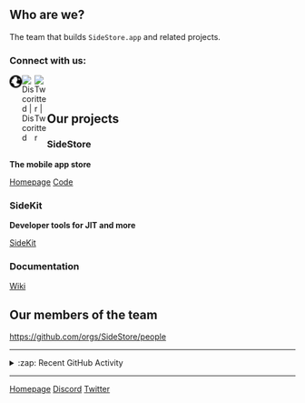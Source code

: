 <!-- 
Docs: How to use GitHub README and actions to auto-generate embedded content.
https://github.com/anuraghazra/github-readme-stats
https://www.youtube.com/watch?v=n6d4KHSKqGk
https://github.com/rahuldkjain/github-profile-readme-generator
 -->

## Who are we?

The team that builds `SideStore.app` and related projects.

### Connect with us:

<!--
[![Website](https://img.shields.io/website?label=sidestore.io&style=for-the-badge&url=https://sidestore.io)](https://sidestore.io)
[![Twitter Follow](https://img.shields.io/twitter/follow/sidestore_io?color=1DA1F2&logo=twitter&style=for-the-badge)](https://twitter.com/intent/follow?original_referer=https%3A%2F%2Fgithub.com%2Fsidestore&screen_name=sidestore)
[![GitHub Followers](https://img.shields.io/github/followers/sidestore?style=for-the-badge)]()
[![GitHub Sponsors](https://img.shields.io/github/sponsors/sidestore?style=for-the-badge
)]() 
-->

[<img align="left" alt="sidestore.io" width="22px" src="https://raw.githubusercontent.com/iconic/open-iconic/master/svg/globe.svg" />][website]
[<img align="left" alt="Discord | Discord" width="22px" src="https://cdn.jsdelivr.net/npm/simple-icons@v3/icons/discord.svg" />][discord]
[<img align="left" alt="Twitter | Twitter" width="22px" src="https://cdn.jsdelivr.net/npm/simple-icons@v3/icons/twitter.svg" />][twitter]

<br />
<br />

## Our projects

### SideStore

__The mobile app store__

[Homepage][website]
[Code][git.sidestore]

### SideKit

__Developer tools for JIT and more__

[SideKit][git.sidekit]

### Documentation

[Wiki][wiki]

## Our members of the team

https://github.com/orgs/SideStore/people

---

<details>
  <summary>:zap: Recent GitHub Activity</summary>

<!--START_SECTION:activity-->
1. 🗣 Commented on [#1043](https://github.com/SideStore/SideStore/issues/1043) in [SideStore/SideStore](https://github.com/SideStore/SideStore)
2. 🗣 Commented on [#1044](https://github.com/SideStore/SideStore/issues/1044) in [SideStore/SideStore](https://github.com/SideStore/SideStore)
3. ❗️ Opened issue [#1044](https://github.com/SideStore/SideStore/issues/1044) in [SideStore/SideStore](https://github.com/SideStore/SideStore)
4. 🗣 Commented on [#1043](https://github.com/SideStore/SideStore/issues/1043) in [SideStore/SideStore](https://github.com/SideStore/SideStore)
5. 🗣 Commented on [#1043](https://github.com/SideStore/SideStore/issues/1043) in [SideStore/SideStore](https://github.com/SideStore/SideStore)
6. ❗️ Opened issue [#1043](https://github.com/SideStore/SideStore/issues/1043) in [SideStore/SideStore](https://github.com/SideStore/SideStore)
7. 🗣 Commented on [#1008](https://github.com/SideStore/SideStore/issues/1008) in [SideStore/SideStore](https://github.com/SideStore/SideStore)
8. 🗣 Commented on [#1008](https://github.com/SideStore/SideStore/issues/1008) in [SideStore/SideStore](https://github.com/SideStore/SideStore)
9. 🗣 Commented on [#1008](https://github.com/SideStore/SideStore/issues/1008) in [SideStore/SideStore](https://github.com/SideStore/SideStore)
10. 🗣 Commented on [#1042](https://github.com/SideStore/SideStore/issues/1042) in [SideStore/SideStore](https://github.com/SideStore/SideStore)
11. ❗️ Opened issue [#1042](https://github.com/SideStore/SideStore/issues/1042) in [SideStore/SideStore](https://github.com/SideStore/SideStore)
12. 🗣 Commented on [#25](https://github.com/SideStore/StosVPN/issues/25) in [SideStore/StosVPN](https://github.com/SideStore/StosVPN)
13. 🗣 Commented on [#25](https://github.com/SideStore/StosVPN/issues/25) in [SideStore/StosVPN](https://github.com/SideStore/StosVPN)
14. ❗️ Closed issue [#27](https://github.com/SideStore/StosVPN/issues/27) in [SideStore/StosVPN](https://github.com/SideStore/StosVPN)
15. ❗️ Opened issue [#27](https://github.com/SideStore/StosVPN/issues/27) in [SideStore/StosVPN](https://github.com/SideStore/StosVPN)
16. 🗣 Commented on [#1041](https://github.com/SideStore/SideStore/issues/1041) in [SideStore/SideStore](https://github.com/SideStore/SideStore)
17. ❗️ Opened issue [#1041](https://github.com/SideStore/SideStore/issues/1041) in [SideStore/SideStore](https://github.com/SideStore/SideStore)
18. 🗣 Commented on [#25](https://github.com/SideStore/apple-private-apis/issues/25) in [SideStore/apple-private-apis](https://github.com/SideStore/apple-private-apis)
19. 🗣 Commented on [#25](https://github.com/SideStore/apple-private-apis/issues/25) in [SideStore/apple-private-apis](https://github.com/SideStore/apple-private-apis)
20. 🗣 Commented on [#25](https://github.com/SideStore/apple-private-apis/issues/25) in [SideStore/apple-private-apis](https://github.com/SideStore/apple-private-apis)
<!--END_SECTION:activity-->

</details>

---

[Homepage][patreon] [Discord][discord] [Twitter][twitter]

<!--
- [Patreon][patreon]
- [OpenCollective][opencollective]
- [YouTube][youtube]
-->

[website]: https://sidestore.io
[wiki]: https://wiki.sidestore.io
[twitter]: https://twitter.com/sidestore_io
[discord]: https://discord.gg/sidestore-949183273383395328
[youtube]: https://youtube.com/TODO
[patreon]: https://www.patreon.com/SideStore
[opencollective]: https://opencollective.com/TODO
[git.sidestore]: https://github.com/SideStore/SideStore/
[git.sidekit]: https://github.com/SideStore/SideKit

